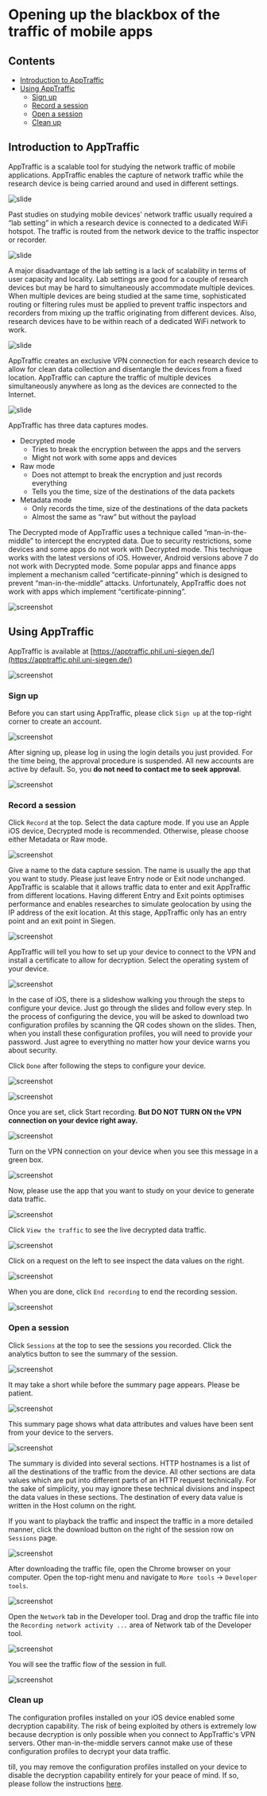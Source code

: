 # Opening up the blackbox of the traffic of mobile apps

## Contents
* [Introduction to AppTraffic](#introduction-to-apptraffic)
* [Using AppTraffic](#using-appTraffic)
  * [Sign up](#sign-up)
  * [Record a session](#record-a-session)
  * [Open a session](#open-a-session)
  * [Clean up](#clean-up)

## Introduction to AppTraffic

AppTraffic is a scalable tool for studying the network traffic of mobile applications.  AppTraffic enables the capture of network traffic while the research device is being carried around and used in different settings.

![slide](blackbox_of_mobile_apps_traffic/apptraffic-simplified-network-diagram.png)

Past studies on studying mobile devices' network traffic usually required a “lab setting” in which a research device is connected to a dedicated WiFi hotspot.   The traffic is routed from the network device to the traffic inspector or recorder.  

![slide](blackbox_of_mobile_apps_traffic/labsetting-single-device.png)

A major disadvantage of the lab setting is a lack of scalability in terms of user capacity and locality.  Lab settings are good for a couple of research devices but may be hard to simultaneously accommodate multiple devices.  When multiple devices are being studied at the same time, sophisticated routing or filtering rules must be applied to prevent traffic inspectors and recorders from mixing up the traffic originating from different devices.  Also, research devices have to be within reach of a dedicated WiFi network to work.  

![slide](blackbox_of_mobile_apps_traffic/labsetting-multiple-devices.png)

AppTraffic creates an exclusive VPN connection for each research device to allow for clean data collection and disentangle the devices from a fixed location.  AppTraffic can capture the traffic of multiple devices simultaneously anywhere as long as the devices are connected to the Internet. 

![slide](blackbox_of_mobile_apps_traffic/apptraffic-traffic-routing.png)

AppTraffic has three data captures modes.

* Decrypted mode
  * Tries to break the encryption between the apps and the servers
  * Might not work with some apps and devices
* Raw mode
  * Does not attempt to break the encryption and just records everything
  * Tells you the time, size of the destinations of the data packets
* Metadata mode
  * Only records the time, size of the destinations of the data packets
  * Almost the same as “raw” but without the payload

The Decrypted mode of AppTraffic uses a technique called “man-in-the-middle” to intercept the encrypted data.  Due to security restrictions, some devices and some apps do not work with Decrypted mode.   This technique works with the latest versions of iOS.  However, Android versions above 7 do not work with Decrypted mode.  Some popular apps and finance apps implement a mechanism called “certificate-pinning” which is designed to prevent “man-in-the-middle” attacks.   Unfortunately, AppTraffic does not work with apps which implement “certificate-pinning”.  

![screenshot](blackbox_of_mobile_apps_traffic/limitations-to-decrypted-mode.png)

## Using AppTraffic

AppTraffic is available at [https://apptraffic.phil.uni-siegen.de/](https://apptraffic.phil.uni-siegen.de/)

![screenshot](blackbox_of_mobile_apps_traffic/landing-page.png)

### Sign up

Before you can start using AppTraffic, please click `Sign up` at the top-right corner to create an account.

![screenshot](blackbox_of_mobile_apps_traffic/signup.png)

After signing up, please log in using the login details you just provided.  For the time being, the approval procedure is suspended.   All new accounts are active by default.  So, you **do not need to contact me to seek approval**.

![screenshot](blackbox_of_mobile_apps_traffic/login.png)

### Record a session

Click `Record` at the top.  Select the data capture mode.  If you use an Apple iOS device, Decrypted mode is recommended.  Otherwise, please choose either Metadata or Raw mode. 

![screenshot](blackbox_of_mobile_apps_traffic/record-select-mode.png)

Give a name to the data capture session.  The name is usually the app that you want to study.  Please just leave Entry node or Exit node unchanged.  AppTraffic is scalable that it allows traffic data to enter and exit AppTraffic from different locations.  Having different Entry and Exit points optimises performance and enables researches to simulate geolocation by using the IP address of the exit location.  At this stage, AppTraffic only has an entry point and an exit point in Siegen.

![screenshot](blackbox_of_mobile_apps_traffic/name-the-session.png)

AppTraffic will tell you how to set up your device to connect to the VPN and install a certificate to allow for decryption.   Select the operating system of your device. 

![screenshot](blackbox_of_mobile_apps_traffic/select-os.png)

In the case of iOS, there is a slideshow walking you through the steps to configure your device.  Just go through the slides and follow every step.  In the process of configuring the device, you will be asked to download two configuration profiles by scanning the QR codes shown on the slides.   Then, when you install these configuration profiles, you will need to provide your password.  Just agree to everything no matter how your device warns you about security.  

Click `Done` after following the steps to configure your device.

![screenshot](blackbox_of_mobile_apps_traffic/ios-walkthrough-1.png)

![screenshot](blackbox_of_mobile_apps_traffic/ios-walkthrough-2.png)

Once you are set, click Start recording.  **But DO NOT TURN ON the VPN connection on your device right away.**  

![screenshot](blackbox_of_mobile_apps_traffic/start-recording.png)

Turn on the VPN connection on your device when you see this message in a green box. 

![screenshot](blackbox_of_mobile_apps_traffic/recording-in-progress.png)

Now, please use the app that you want to study on your device to generate data traffic.

![screenshot](blackbox_of_mobile_apps_traffic/using-reddit.png)

Click `View the traffic` to see the live decrypted data traffic.  

![screenshot](blackbox_of_mobile_apps_traffic/reddit-traffic-live.png)

Click on a request on the left to see inspect the data values on the right.

![screenshot](blackbox_of_mobile_apps_traffic/reddit-traffic-live-request.png)

When you are done, click `End recording` to end the recording session.

![screenshot](blackbox_of_mobile_apps_traffic/end-recording.png)

### Open a session

Click `Sessions` at the top to see the sessions you recorded.  Click the analytics button to see the summary of the session.

![screenshot](blackbox_of_mobile_apps_traffic/sessions.png)

It may take a short while before the summary page appears.  Please be patient. 

![screenshot](blackbox_of_mobile_apps_traffic/generating-summary.png)

This summary page shows what data attributes and values have been sent from your device to the servers. 

![screenshot](blackbox_of_mobile_apps_traffic/reddit-summary.png)

The summary is divided into several sections. HTTP hostnames is a list of all the destinations of the traffic from the device.  All other sections are data values which are put into different parts of an HTTP request technically.  For the sake of simplicity, you may ignore these technical divisions and inspect the data values in these sections.  The destination of every data value is written in the Host column on the right.  

If you want to playback the traffic and inspect the traffic in a more detailed manner, click the download button on the right of the session row on `Sessions` page. 

![screenshot](blackbox_of_mobile_apps_traffic/download-session.png)

After downloading the traffic file, open the Chrome browser on your computer.  Open the top-right menu and navigate to `More tools` -> `Developer tools`.

![screenshot](blackbox_of_mobile_apps_traffic/menu-developer-tools.png)

Open the `Network` tab in the Developer tool.   Drag and drop the traffic file into the `Recording network activity ...` area of Network tab of the Developer tool.  

![screenshot](blackbox_of_mobile_apps_traffic/network-tab-empty.png)

You will see the traffic flow of the session in full. 

![screenshot](blackbox_of_mobile_apps_traffic/network-tab-harloaded.png)

### Clean up

The configuration profiles installed on your iOS device enabled some decryption capability. The risk of being exploited by others is extremely low because decryption is only possible when you connect to AppTraffic's VPN servers. Other man-in-the-middle servers cannot make use of these configuration profiles to decrypt your data traffic.

till, you may remove the configuration profiles installed on your device to disable the decryption capability entirely for your peace of mind.  If so, please follow the instructions [here](https://github.com/jason-chao/AppTraffic/blob/master/doc/remove_ios_profiles.md).
